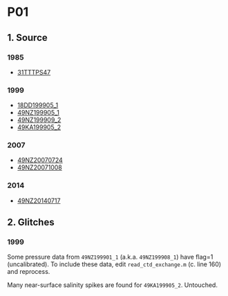 # P01
## 1. Source

### 1985
+ [31TTTPS47](https://cchdo.ucsd.edu/cruise/31TTTPS47)

### 1999
+ [18DD199905_1](https://cchdo.ucsd.edu/cruise/18DD199905_1)
+ [49NZ199905_1](https://cchdo.ucsd.edu/cruise/49NZ199905_1)
+ [49NZ199909_2](https://cchdo.ucsd.edu/cruise/49NZ199909_2)
+ [49KA199905_2](https://cchdo.ucsd.edu/cruise/49KA199905_1)

### 2007
+ [49NZ20070724](https://cchdo.ucsd.edu/cruise/49NZ20070724)
+ [49NZ20071008](https://cchdo.ucsd.edu/cruise/49NZ20071008)

### 2014
+ [49NZ20140717](https://cchdo.ucsd.edu/cruise/49NZ20140717)

## 2. Glitches

### 1999
Some pressure data from `49NZ199901_1` (a.k.a. `49NZ199908_1`) have flag=1 (uncalibrated).
To include these data, edit `read_ctd_exchange.m` (c. line 160) and reprocess.

Many near-surface salinity spikes are found for `49KA199905_2`. Untouched.
